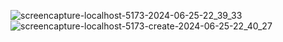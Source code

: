 ![screencapture-localhost-5173-2024-06-25-22_39_33](https://github.com/cccmmmd/house-adver-pinia-typescript-node-mongodb/assets/137893455/6ce7760e-7e93-445c-81c3-7598e8d949f0)
![screencapture-localhost-5173-create-2024-06-25-22_40_27](https://github.com/cccmmmd/house-adver-pinia-typescript-node-mongodb/assets/137893455/c2c7f560-f39a-4ac9-ae7e-5ec1ce9d12ea)
